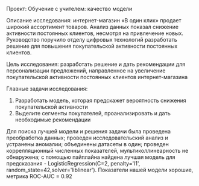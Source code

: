 Проект: Обучение с учителем: качество модели

Описание исследования: интернет-магазин «В один клик» продает широкий ассортимент товаров. Анализ данных показал снижение активности постоянных клиентов, несмотря на привлечение новых. Руководство поручило отделу цифровых технологий разработать решение для повышения покупательской активности постоянных клиентов.

Цель исследования: разработать решение и дать рекомендации для персонализации предложений, направленное на увеличение покупательской активности постоянных клиентов интернет-магазина

Главные задачи исследования:

1. Разработать модель, которая предскажет вероятность снижения покупательской активности
2. Выделите сегменты покупателей, проанализировать и дать необходимые рекомендации

Для поиска лучшей модели и решения задачи была проведена преобработка данных; проведен исследовательский анализ и устранены аномалии; объединены датасеты в один; проведен коррелляционный численных показателей, мультиколлинеарность не обнаружена; с помощью пайплайна найдена лучшая модель для предсказания - LogisticRegression(C=2, penalty='l1', random_state=42,solver='liblinear'). Показатели нашей модели хорошие, метрика ROC-AUC = 0.92